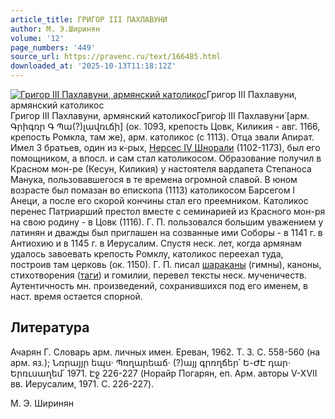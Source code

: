 ```yaml
---
article_title: ГРИГОР III ПАХЛАВУНИ
author: М. Э.Ширинян
volume: '12'
page_numbers: '449'
source_url: https://pravenc.ru/text/166485.html
downloaded_at: '2025-10-13T11:18:12Z'
---
```


[![Григор III Пахлавуни, армянский католикос](https://pravenc.ru/data/732/472/1234/i200.jpg "Кликните для увеличения картинки")](https://pravenc.ru/data/732/472/1234/i400.jpg)Григор III Пахлавуни, армянский католикос  
Григор III Пахлавуни, армянский католикосГриго́р III Пахлавуни́ [арм. Գրիգռր Գ Պա(?)լավռւճի] (ок. 1093, крепость Цовк, Киликия - авг. 1166, крепость Ромкла, там же), арм. католикос (с 1113). Отца звали Апират. Имел 3 братьев, один из к-рых, [Нерсес IV Шнорали](<https://pravenc.ru/text/Нерсес IV Шнорали.html>) (1102-1173), был его помощником, а впосл. и сам стал католикосом. Образование получил в Красном мон-ре (Кесун, Киликия) у настоятеля вардапета Степаноса Манука, пользовавшегося в те времена огромной славой. В юном возрасте был помазан во епископа (1113) католикосом Барсегом I Анеци, а после его скорой кончины стал его преемником. Католикос перенес Патриарший престол вместе с семинарией из Красного мон-ря на свою родину - в Цовк (1116). Г. П. пользовался большим уважением у латинян и дважды был приглашен на созванные ими Соборы - в 1141 г. в Антиохию и в 1145 г. в Иерусалим. Спустя неск. лет, когда армянам удалось завоевать крепость Ромклу, католикос переехал туда, построив там церковь (ок. 1150). Г. П. писал [шараканы](https://pravenc.ru/text/шараканы.html) (гимны), каноны, стихотворения ([таги](https://pravenc.ru/text/таги.html)) и гомилии, перевел тексты неск. мученичеств. Аутентичность мн. произведений, сохранившихся под его именем, в наст. время остается спорной.

## Литература

Ачарян Г. Словарь арм. личных имен. Ереван, 1962. Т. 3. С. 558-560 (на арм. яз.); Նռրայյր եպս· Պռղարեաճ· (?)այյ գրռղճեր՛ Ե-ԺԷ դար· Երռւսաղեմ՛ 1971. Էջ 226-227 (Норайр Погарян, еп. Арм. авторы V-XVII вв. Иерусалим, 1971. С. 226-227).

М. Э.  Ширинян
